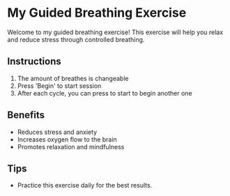 # My Guided Breathing Exercise

Welcome to my guided breathing exercise! This exercise will help you relax and reduce stress through controlled breathing.

## Instructions

1. The amount of breathes is changeable
2. Press 'Begin' to start session
3. After each cycle, you can press to start to begin another one

## Benefits

- Reduces stress and anxiety
- Increases oxygen flow to the brain
- Promotes relaxation and mindfulness

## Tips

- Practice this exercise daily for the best results.



